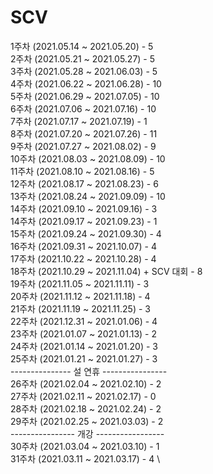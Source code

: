 # SCV
1주차 (2021.05.14 ~ 2021.05.20) - 5 \
2주차 (2021.05.21 ~ 2021.05.27) - 5 \
3주차 (2021.05.28 ~ 2021.06.03) - 5 \
4주차 (2021.06.22 ~ 2021.06.28) - 10 \
5주차 (2021.06.29 ~ 2021.07.05) - 10 \
6주차 (2021.07.06 ~ 2021.07.16) - 10 \
7주차 (2021.07.17 ~ 2021.07.19) - 1 \
8주차 (2021.07.20 ~ 2021.07.26) - 11 \
9주차 (2021.07.27 ~ 2021.08.02) - 9 \
10주차 (2021.08.03 ~ 2021.08.09) - 10 \
11주차 (2021.08.10 ~ 2021.08.16) - 5 \
12주차 (2021.08.17 ~ 2021.08.23) - 6 \
13주차 (2021.08.24 ~ 2021.09.09) - 10 \
14주차 (2021.09.10 ~ 2021.09.16) - 3 \
14주차 (2021.09.17 ~ 2021.09.23) - 1 \
15주차 (2021.09.24 ~ 2021.09.30) - 4 \
16주차 (2021.09.31 ~ 2021.10.07) - 4 \
17주차 (2021.10.22 ~ 2021.10.28) - 4 \
18주차 (2021.10.29 ~ 2021.11.04) + SCV 대회 - 8 \
19주차 (2021.11.05 ~ 2021.11.11) - 3 \
20주차 (2021.11.12 ~ 2021.11.18) - 4 \
21주차 (2021.11.19 ~ 2021.11.25) - 3 \
22주차 (2021.12.31 ~ 2021.01.06) - 4 \
23주차 (2021.01.07 ~ 2021.01.13) - 2 \
24주차 (2021.01.14 ~ 2021.01.20) - 3 \
25주차 (2021.01.21 ~ 2021.01.27) - 3 \
--------------- 설 연휴 ---------------- \
26주차 (2021.02.04 ~ 2021.02.10) - 2 \
27주차 (2021.02.11 ~ 2021.02.17) - 0 \
28주차 (2021.02.18 ~ 2021.02.24) - 2 \
29주차 (2021.02.25 ~ 2021.03.03) - 2 \
---------------- 개강 ----------------- \
30주차 (2021.03.04 ~ 2021.03.10) - 1 \
31주차 (2021.03.11 ~ 2021.03.17) - 4 \
